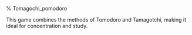 % Tomagochi_pomodoro

This game combines the methods of Tomodoro and Tamagotchi, making it ideal for concentration and study.
